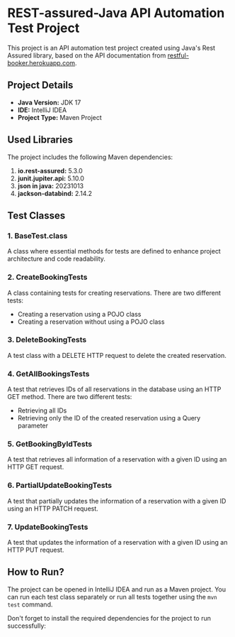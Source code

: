 # REST-assured-Java API Automation Test Project

This project is an API automation test project created using Java's Rest Assured library, based on the API documentation from [restful-booker.herokuapp.com](https://restful-booker.herokuapp.com/apidoc/index.html).

## Project Details

- **Java Version:** JDK 17
- **IDE:** IntelliJ IDEA
- **Project Type:** Maven Project

## Used Libraries

The project includes the following Maven dependencies:

1. **io.rest-assured:** 5.3.0
2. **junit.jupiter.api:** 5.10.0
3. **json in java:** 20231013
4. **jackson-databind:** 2.14.2

## Test Classes

### 1. BaseTest.class

A class where essential methods for tests are defined to enhance project architecture and code readability.

### 2. CreateBookingTests

A class containing tests for creating reservations. There are two different tests:
- Creating a reservation using a POJO class
- Creating a reservation without using a POJO class

### 3. DeleteBookingTests

A test class with a DELETE HTTP request to delete the created reservation.

### 4. GetAllBookingsTests

A test that retrieves IDs of all reservations in the database using an HTTP GET method. There are two different tests:
- Retrieving all IDs
- Retrieving only the ID of the created reservation using a Query parameter

### 5. GetBookingByIdTests

A test that retrieves all information of a reservation with a given ID using an HTTP GET request.

### 6. PartialUpdateBookingTests

A test that partially updates the information of a reservation with a given ID using an HTTP PATCH request.

### 7. UpdateBookingTests

A test that updates the information of a reservation with a given ID using an HTTP PUT request.

## How to Run?

The project can be opened in IntelliJ IDEA and run as a Maven project. You can run each test class separately or run all tests together using the `mvn test` command.

Don't forget to install the required dependencies for the project to run successfully:
